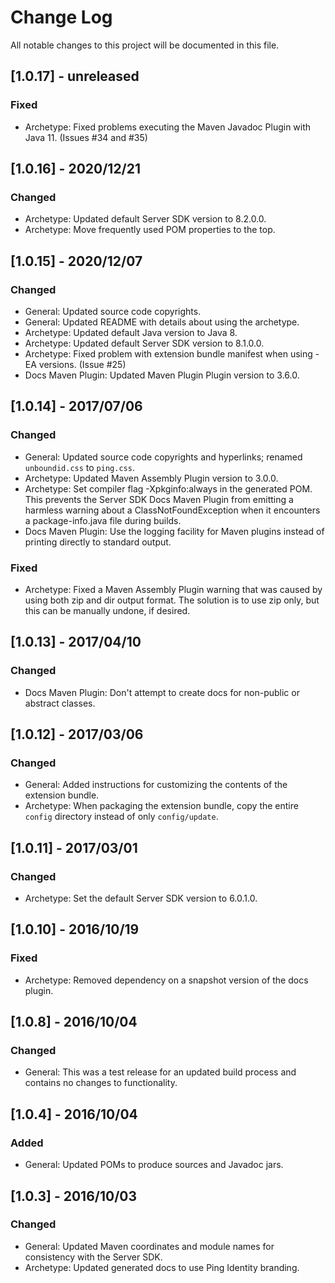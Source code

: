 # Change Log
All notable changes to this project will be documented in this file.

## [1.0.17] - unreleased
### Fixed
- Archetype: Fixed problems executing the Maven Javadoc Plugin with Java 11. (Issues #34 and #35)

## [1.0.16] - 2020/12/21
### Changed
- Archetype: Updated default Server SDK version to 8.2.0.0.
- Archetype: Move frequently used POM properties to the top.

## [1.0.15] - 2020/12/07
### Changed
- General: Updated source code copyrights.
- General: Updated README with details about using the archetype.  
- Archetype: Updated default Java version to Java 8.
- Archetype: Updated default Server SDK version to 8.1.0.0.
- Archetype: Fixed problem with extension bundle manifest when using -EA versions. (Issue #25)
- Docs Maven Plugin: Updated Maven Plugin Plugin version to 3.6.0.

## [1.0.14] - 2017/07/06
### Changed
- General: Updated source code copyrights and hyperlinks; renamed `unboundid.css` to `ping.css`.
- Archetype: Updated Maven Assembly Plugin version to 3.0.0.
- Archetype: Set compiler flag -Xpkginfo:always in the generated POM. This prevents the Server SDK Docs Maven Plugin from emitting a harmless warning about a ClassNotFoundException when it encounters a package-info.java file during builds.
- Docs Maven Plugin: Use the logging facility for Maven plugins instead of printing directly to standard output.
### Fixed
- Archetype: Fixed a Maven Assembly Plugin warning that was caused by using both zip and dir output format. The solution is to use zip only, but this can be manually undone, if desired.

## [1.0.13] - 2017/04/10
### Changed
- Docs Maven Plugin: Don't attempt to create docs for non-public or abstract classes. 

## [1.0.12] - 2017/03/06
### Changed
- General: Added instructions for customizing the contents of the extension bundle.
- Archetype: When packaging the extension bundle, copy the entire `config` directory instead of only `config/update`.

## [1.0.11] - 2017/03/01
### Changed
- Archetype: Set the default Server SDK version to 6.0.1.0.

## [1.0.10] - 2016/10/19
### Fixed
- Archetype: Removed dependency on a snapshot version of the docs plugin.

## [1.0.8] - 2016/10/04
### Changed
- General: This was a test release for an updated build process and contains no changes to functionality.

## [1.0.4] - 2016/10/04
### Added
- General: Updated POMs to produce sources and Javadoc jars.

## [1.0.3] - 2016/10/03
### Changed
- General: Updated Maven coordinates and module names for consistency with the Server SDK.
- Archetype: Updated generated docs to use Ping Identity branding.